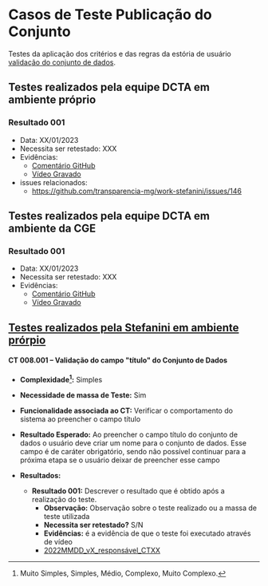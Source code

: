 # Casos de Teste Publicação do Conjunto

Testes da aplicação dos critérios e das regras da estória de usuário [validação do conjunto de dados](../../estorias_de_usuarios/07_validacao_de_dados_do_conjunto).

## Testes realizados pela equipe DCTA em ambiente próprio 

### Resultado 001
- Data: XX/01/2023
- Necessita ser retestado: XXX
- Evidências:
  - [Comentário GitHub]()
  - [Vídeo Gravado]()
- issues relacionados:
  - https://github.com/transparencia-mg/work-stefanini/issues/146

## Testes realizados pela equipe DCTA em ambiente da CGE 

### Resultado 001
- Data: XX/01/2023
- Necessita ser retestado: XXX
- Evidências:
  - [Comentário GitHub]()
  - [Vídeo Gravado]()

## [Testes realizados pela Stefanini em ambiente prórpio](https://github.com/transparencia-mg/work-stefanini/issues/146)

#### **CT 008.001 –** Validação do campo "título" do Conjunto de Dados

  - **Complexidade[^¹]:** Simples
  - **Necessidade de massa de Teste:** Sim
  - **Funcionalidade associada ao CT:** Verificar o comportamento do sistema ao preencher o campo título
  - **Resultado Esperado:** Ao preencher o campo título do conjunto de dados o usuário deve criar um nome para o conjunto de dados. Esse campo é de caráter obrigatório, sendo não possível continuar para a próxima etapa se o usuário deixar de preencher esse campo

  - **Resultados:**  
    - **Resultado 001:** Descrever o resultado que é obtido após a realização do teste.
        - **Observação:** Observação sobre o teste realizado ou a massa de teste utilizada
        - **Necessita ser retestado?** S/N
        - **Evidências:** é a evidência de que o teste foi executado através de vídeo
        - [2022MMDD_vX_responsável_CTXX](Link_para_video_youtube)


[^¹]: Muito Simples, Simples, Médio, Complexo, Muito Complexo.